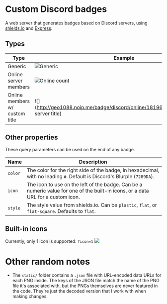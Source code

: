 # Custom Discord badges

A web server that generates badges based on Discord servers, using [shields.io](http://shields.io/) and [Express](https://expressjs.com).

## Types

Type | Example | URL
-|-|-
Generic | ![Generic](http://geo1088.noip.me/badge/discord) | `/badge/discord`
Online server members | ![Online count](http://geo1088.noip.me/badge/discord/online/181962633522446336) | `/badge/discord/online/<server id>`
Online members w/ custom title | ![](http://geo1088.noip.me/badge/discord/online/181962633522446336/my server title) | `/badge/discord/online/<server_id>/<title>`

## Other properties

These query parameters can be used on the end of any badge.

Name | Description
-|-
`color` | The color for the right side of the badge, in hexadecimal, with no leading `#`. Default is Discord's Blurple (`7289DA`).
`icon` | The icon to use on the left of the badge. Can be a numeric value for one of the built-in icons, or a data URL for a custom icon.
`style` | The style value from shields.io. Can be `plastic`, `flat`, or `flat-square`. Defaults to `flat`.

## Built-in icons

Currently, only 1 icon is supported: `?icon=1` ![](http://geo1088.noip.me/badge/discord?icon=1)

# Other random notes

- The `static/` folder contains a `.json` file with URL-encoded data URLs for each PNG inside. The keys of the JSON file match the name of the PNG file it's associated with, but the PNGs themselves are never featured in the code. They're just the decoded version that I work with when making changes.
